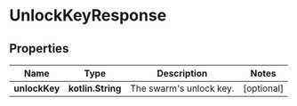
# UnlockKeyResponse

## Properties
Name | Type | Description | Notes
------------ | ------------- | ------------- | -------------
**unlockKey** | **kotlin.String** | The swarm&#39;s unlock key. |  [optional]



